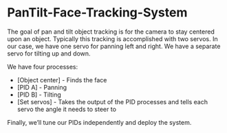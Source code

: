 # PanTilt-Face-Tracking-System

The goal of pan and tilt object tracking is for the camera to stay centered upon an object. Typically this tracking is accomplished with
two servos. In our case, we have one servo for panning left and right. We have a separate servo for tilting up and down.

We have four processes:
- [Object center] - Finds the face 
- [PID A] - Panning 
- [PID B] - Tilting 
- [Set servos] - Takes the output of the PID processes and tells each servo the angle it needs to steer to

Finally, we’ll tune our PIDs independently and deploy the system.

